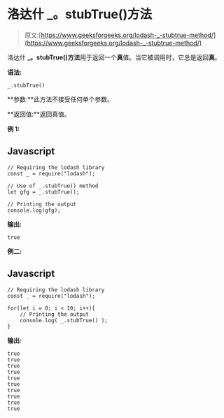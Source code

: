 # 洛达什 _。stubTrue()方法

> 原文:[https://www.geeksforgeeks.org/lodash-_-stubtrue-method/](https://www.geeksforgeeks.org/lodash-_-stubtrue-method/)

洛达什 **_。stubTrue()方法**用于返回一个**真**值。当它被调用时，它总是返回**真**。

**语法:**

```
_.stubTrue()
```

**参数:**此方法不接受任何单个参数。

**返回值:**返回真值。

**例 1:**

## Javascript

```
// Requiring the lodash library  
const _ = require("lodash");            

// Use of _.stubTrue() method 
let gfg = _.stubTrue(); 

// Printing the output  
console.log(gfg);
```

**输出:**

```
true
```

**例二:**

## Javascript

```
// Requiring the lodash library  
const _ = require("lodash");            

for(let i = 0; i < 10; i++){
    // Printing the output  
    console.log( _.stubTrue() );
}
```

**输出:**

```
true
true
true
true
true
true
true
true
true
true

```